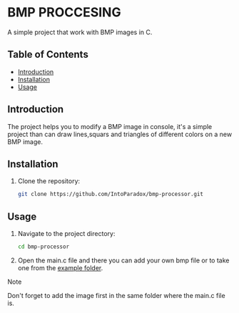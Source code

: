 # BMP PROCCESING

A simple project that work with BMP images in C.


## Table of Contents

- [Introduction](#introduction)
- [Installation](#installation)
- [Usage](#usage)

## Introduction

The project helps you to modify a BMP image in console,
it's a simple project than can draw lines,squars and triangles of 
different colors on a new  BMP image.


## Installation

1. Clone the repository:

    ```bash
    git clone https://github.com/IntoParadox/bmp-processor.git
    ```

## Usage

1. Navigate to the project directory:

    ```bash
    cd bmp-processor
    ```

2. Open the main.c file and there you can add your own bmp file or to take one from the
[example folder](https://github.com/IntoParadox/bmp-processor/tree/main/examples).

> [!NOTE]
> Don't forget to add the image first in the same folder where the main.c file is.









